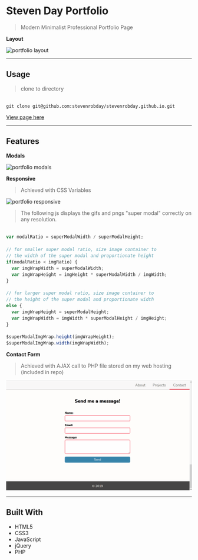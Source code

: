 # Steven Day Portfolio

> Modern Minimalist Professional Portfolio Page

**Layout**

![portfolio layout](/readMeGifs/portfolio1.gif)

---

## Usage

> clone to directory

```shell

git clone git@github.com:stevenrobday/stevenrobday.github.io.git

```

<a href="https://stevenrobday.github.io/" target="_blank">View page here</a>

---

## Features

**Modals**

![portfolio modals](/readMeGifs/portfolio2.gif)

**Responsive**

> Achieved with CSS Variables 

![portfolio responsive](/readMeGifs/portfolio3.gif)

> The following js displays the gifs and pngs "super modal" correctly on any resolution.

```javascript

var modalRatio = superModalWidth / superModalHeight;

// for smaller super modal ratio, size image container to 
// the width of the super modal and proportionate height
if(modalRatio < imgRatio) {
  var imgWrapWidth = superModalWidth; 
  var imgWrapHeight = imgHeight * superModalWidth / imgWidth; 
}

// for larger super modal ratio, size image container to 
// the height of the super modal and proportionate width
else {
  var imgWrapHeight = superModalHeight; 
  var imgWrapWidth = imgWidth * superModalHeight / imgHeight; 
}

$superModalImgWrap.height(imgWrapHeight);
$superModalImgWrap.width(imgWrapWidth);

```

**Contact Form**

> Achieved with AJAX call to PHP file stored on my web hosting (included in repo)

![portfolio contact form](/readMeGifs/portfolio4.gif)

---

## Built With

- HTML5
- CSS3
- JavaScript
- jQuery
- PHP